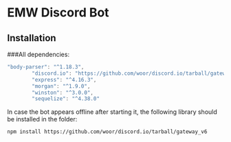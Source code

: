 # EMW Discord Bot

## Installation
###All dependencies:
```js
"body-parser": "^1.18.3",
		"discord.io": "https://github.com/woor/discord.io/tarball/gateway_v6",
		"express": "^4.16.3",
		"morgan": "^1.9.0",
		"winston": "^3.0.0",
        "sequelize": "^4.38.0"
```

In case the bot appears offline after starting it, the following library should be installed in the folder: 

```npm install https://github.com/woor/discord.io/tarball/gateway_v6```
